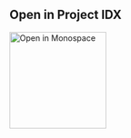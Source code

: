 ## Open in Project IDX 

<a href="https://github.com/saranvd/open-in-idx-android-template">
  <img
    alt="Open in Monospace"
    src="https://www.gstatic.com/monospace/230815/openinprojectidx.png"
    width="170"
  />
</a>
